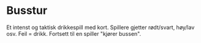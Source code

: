 # Busstur

Et intenst og taktisk drikkespill med kort. Spillere gjetter rødt/svart, høy/lav osv. Feil = drikk. Fortsett til en spiller "kjører bussen".